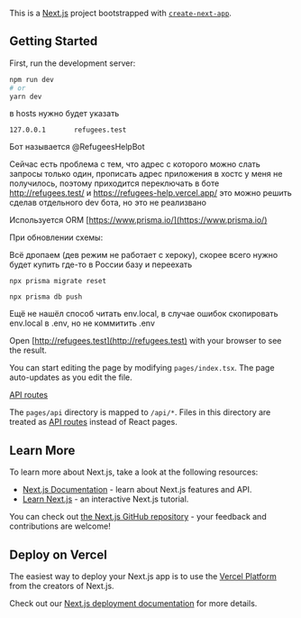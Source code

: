 This is a [Next.js](https://nextjs.org/) project bootstrapped with [`create-next-app`](https://github.com/vercel/next.js/tree/canary/packages/create-next-app).

## Getting Started

First, run the development server:

```bash
npm run dev
# or
yarn dev
```

в hosts нужно будет указать

```
127.0.0.1       refugees.test
```

Бот называется @RefugeesHelpBot

Сейчас есть проблема с тем, что адрес с которого можно слать запросы только один, прописать адрес приложения в хостс у меня не получилось, поэтому приходится переключать в боте http://refugees.test/ и https://refugees-help.vercel.app/ это можно решить сделав отдельного dev бота, но это не реализвано

Используется ORM [https://www.prisma.io/](https://www.prisma.io/)

При обновлении схемы:

Всё дропаем (дев режим не работает с хероку), скорее всего нужно будет купить где-то в России базу и переехать
```
npx prisma migrate reset
```
```
npx prisma db push
```

Ещё не нашёл способ читать env.local, в случае ошибок скопировать env.local в .env, но не коммитить .env

Open [http://refugees.test](http://refugees.test) with your browser to see the result.

You can start editing the page by modifying `pages/index.tsx`. The page auto-updates as you edit the file.

[API routes](https://nextjs.org/docs/api-routes/introduction)

The `pages/api` directory is mapped to `/api/*`. Files in this directory are treated as [API routes](https://nextjs.org/docs/api-routes/introduction) instead of React pages.

## Learn More

To learn more about Next.js, take a look at the following resources:

- [Next.js Documentation](https://nextjs.org/docs) - learn about Next.js features and API.
- [Learn Next.js](https://nextjs.org/learn) - an interactive Next.js tutorial.

You can check out [the Next.js GitHub repository](https://github.com/vercel/next.js/) - your feedback and contributions are welcome!

## Deploy on Vercel

The easiest way to deploy your Next.js app is to use the [Vercel Platform](https://vercel.com/new?utm_medium=default-template&filter=next.js&utm_source=create-next-app&utm_campaign=create-next-app-readme) from the creators of Next.js.

Check out our [Next.js deployment documentation](https://nextjs.org/docs/deployment) for more details.
